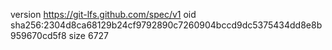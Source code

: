version https://git-lfs.github.com/spec/v1
oid sha256:2304d8ca68129b24cf9792890c7260904bccd9dc5375434dd8e8b959670cd5f8
size 6727
